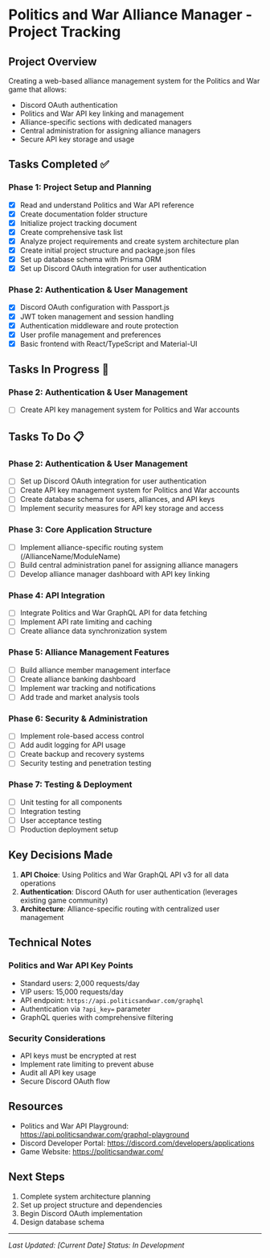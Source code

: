 # Politics and War Alliance Manager - Project Tracking

## Project Overview
Creating a web-based alliance management system for the Politics and War game that allows:
- Discord OAuth authentication
- Politics and War API key linking and management
- Alliance-specific sections with dedicated managers
- Central administration for assigning alliance managers
- Secure API key storage and usage

## Tasks Completed ✅

### Phase 1: Project Setup and Planning
- [x] Read and understand Politics and War API reference
- [x] Create documentation folder structure
- [x] Initialize project tracking document
- [x] Create comprehensive task list
- [x] Analyze project requirements and create system architecture plan
- [x] Create initial project structure and package.json files
- [x] Set up database schema with Prisma ORM
- [x] Set up Discord OAuth integration for user authentication

### Phase 2: Authentication & User Management
- [x] Discord OAuth configuration with Passport.js
- [x] JWT token management and session handling
- [x] Authentication middleware and route protection
- [x] User profile management and preferences
- [x] Basic frontend with React/TypeScript and Material-UI

## Tasks In Progress 🔄

### Phase 2: Authentication & User Management
- [ ] Create API key management system for Politics and War accounts

## Tasks To Do 📋

### Phase 2: Authentication & User Management
- [ ] Set up Discord OAuth integration for user authentication
- [ ] Create API key management system for Politics and War accounts
- [ ] Create database schema for users, alliances, and API keys
- [ ] Implement security measures for API key storage and access

### Phase 3: Core Application Structure
- [ ] Implement alliance-specific routing system (/AllianceName/ModuleName)
- [ ] Build central administration panel for assigning alliance managers
- [ ] Develop alliance manager dashboard with API key linking

### Phase 4: API Integration
- [ ] Integrate Politics and War GraphQL API for data fetching
- [ ] Implement API rate limiting and caching
- [ ] Create alliance data synchronization system

### Phase 5: Alliance Management Features
- [ ] Build alliance member management interface
- [ ] Create alliance banking dashboard
- [ ] Implement war tracking and notifications
- [ ] Add trade and market analysis tools

### Phase 6: Security & Administration
- [ ] Implement role-based access control
- [ ] Add audit logging for API usage
- [ ] Create backup and recovery systems
- [ ] Security testing and penetration testing

### Phase 7: Testing & Deployment
- [ ] Unit testing for all components
- [ ] Integration testing
- [ ] User acceptance testing
- [ ] Production deployment setup

## Key Decisions Made

1. **API Choice**: Using Politics and War GraphQL API v3 for all data operations
2. **Authentication**: Discord OAuth for user authentication (leverages existing game community)
3. **Architecture**: Alliance-specific routing with centralized user management

## Technical Notes

### Politics and War API Key Points
- Standard users: 2,000 requests/day
- VIP users: 15,000 requests/day
- API endpoint: `https://api.politicsandwar.com/graphql`
- Authentication via `?api_key=` parameter
- GraphQL queries with comprehensive filtering

### Security Considerations
- API keys must be encrypted at rest
- Implement rate limiting to prevent abuse
- Audit all API key usage
- Secure Discord OAuth flow

## Resources
- Politics and War API Playground: https://api.politicsandwar.com/graphql-playground
- Discord Developer Portal: https://discord.com/developers/applications
- Game Website: https://politicsandwar.com/

## Next Steps
1. Complete system architecture planning
2. Set up project structure and dependencies
3. Begin Discord OAuth implementation
4. Design database schema

---
*Last Updated: [Current Date]*
*Status: In Development*